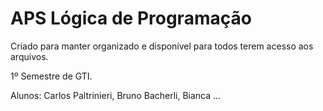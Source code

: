 # APS Lógica de Programação

Criado para manter organizado e disponível para todos terem acesso aos arquivos.

1º Semestre de GTI.

Alunos: 
Carlos Paltrinieri,
Bruno Bacherli,
Bianca ...
